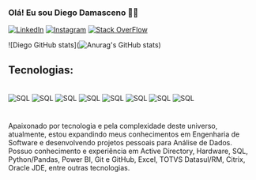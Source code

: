 ### Olá! Eu sou Diego Damasceno 🖖🏼

[![LinkedIn](https://img.shields.io/badge/LinkedIn-0077B5?style=for-the-badge&logo=linkedin&logoColor=white)](https://www.linkedin.com/in/diego-damascenos/)
[![Instagram](https://img.shields.io/badge/Instagram-E4405F?style=for-the-badge&logo=instagram&logoColor=white)](https://www.instagram.com/fronttego/)
[![Stack OverFlow](https://img.shields.io/badge/Stack_Overflow-FE7A16?style=for-the-badge&logo=stack-overflow&logoColor=white)](https://pt.stackoverflow.com/users/347627/diego-damasceno)


![Diego GitHub stats](![Anurag's GitHub stats](https://github-readme-stats.vercel.app/api?username=diegodamascenos_icons=true&theme=radical))

## Tecnologias:

<div style ="display: inline_block"><br/>
    <img align= "center" alt ="SQL" src= https://img.shields.io/badge/Microsoft%20SQL%20Server-CC2927?style=for-the-badge&logo=microsoft%20sql%20server&logoColor=white>
    <img align= "center" alt ="SQL" src= https://img.shields.io/badge/Python-3776AB?style=for-the-badge&logo=python&logoColor=white>
    <img align= "center" alt ="SQL" src= https://img.shields.io/badge/PostgreSQL-316192?style=for-the-badge&logo=postgresql&logoColor=white>
    <img align= "center" alt ="SQL" src= https://img.shields.io/badge/HTML5-E34F26?style=for-the-badge&logo=html5&logoColor=white>
    <img align= "center" alt ="SQL" src= https://img.shields.io/badge/CSS-239120?&style=for-the-badge&logo=css3&logoColor=white>
    <img align= "center" alt ="SQL" src= https://img.shields.io/badge/JavaScript-F7DF1E?style=for-the-badge&logo=javascript&logoColor=black>
    <img align= "center" alt ="SQL" src= https://img.shields.io/badge/Amazon_AWS-232F3E?style=for-the-badge&logo=amazon-aws&logoColor=white>
    <img align= "center" alt ="SQL" src= https://img.shields.io/badge/Microsoft_Excel-217346?style=for-the-badge&logo=microsoft-excel&logoColor=white>
</div>

#
Apaixonado por tecnologia e pela complexidade deste universo, atualmente, estou expandindo meus conhecimentos em Engenharia de Software e desenvolvendo projetos pessoais para Análise de Dados. 
Possuo conhecimento e experiência em Active Directory, Hardware, SQL, Python/Pandas, Power BI, Git e GitHub, Excel, TOTVS Datasul/RM, Citrix, Oracle JDE, entre outras tecnologias.
